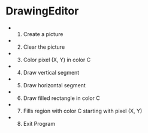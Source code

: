 # DrawingEditor

- 1) Create a picture
- 2) Clear the picture
- 3) Color pixel (X, Y) in color C
- 4) Draw vertical segment
- 5) Draw horizontal segment
- 6) Draw filled rectangle in color C
- 7) Fills region with color C starting with pixel (X, Y)
- 8) Exit Program
